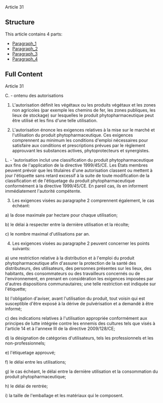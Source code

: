 Article 31

## Structure

This article contains 4 parts:

- [Paragraph_1](./Paragraph_1.md)
- [Paragraph_2](./Paragraph_2.md)
- [Paragraph_3](./Paragraph_3.md)
- [Paragraph_4](./Paragraph_4.md)

## Full Content

Article 31

C. - ontenu des autorisations

1. L'autorisation définit les végétaux ou les produits végétaux et les zones non agricoles (par exemple les chemins de fer, les zones publiques, les lieux de stockage) sur lesquelles le produit phytopharmaceutique peut être utilisé et les fins d'une telle utilisation.

2. L'autorisation énonce les exigences relatives à la mise sur le marché et l'utilisation du produit phytopharmaceutique. Ces exigences comprennent au minimum les conditions d'emploi nécessaires pour satisfaire aux conditions et prescriptions prévues par le règlement approuvant les substances actives, phytoprotecteurs et synergistes.

L. - 'autorisation inclut une classification du produit phytopharmaceutique aux fins de l'application de la directive 1999/45/CE. Les États membres peuvent prévoir que les titulaires d'une autorisation classent ou mettent à jour l'étiquette sans retard excessif à la suite de toute modification de la classification et de l'étiquetage du produit phytopharmaceutique conformément à la directive 1999/45/CE. En pareil cas, ils en informent immédiatement l'autorité compétente.

3. Les exigences visées au paragraphe 2 comprennent également, le cas échéant:

a) la dose maximale par hectare pour chaque utilisation;

b) le délai à respecter entre la dernière utilisation et la récolte;

c) le nombre maximal d'utilisations par an.

4. Les exigences visées au paragraphe 2 peuvent concerner les points suivants:

a) une restriction relative à la distribution et à l'emploi du produit phytopharmaceutique afin d'assurer la protection de la santé des distributeurs, des utilisateurs, des personnes présentes sur les lieux, des habitants, des consommateurs ou des travailleurs concernés ou de l'environnement, en prenant en considération les exigences imposées par d'autres dispositions communautaires; une telle restriction est indiquée sur l'étiquette;

b) l'obligation d'aviser, avant l'utilisation du produit, tout voisin qui est susceptible d'être exposé à la dérive de pulvérisation et a demandé à être informé;

c) des indications relatives à l'utilisation appropriée conformément aux principes de lutte intégrée contre les ennemis des cultures tels que visés à l'article 14 et à l'annexe III de la directive 2009/128/CE;

d) la désignation de catégories d'utilisateurs, tels les professionnels et les non-professionnels;

e) l'étiquetage approuvé;

f) le délai entre les utilisations;

g) le cas échéant, le délai entre la dernière utilisation et la consommation du produit phytopharmaceutique;

h) le délai de rentrée;

i) la taille de l'emballage et les matériaux qui le composent.
